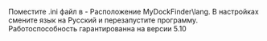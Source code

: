 Поместите .ini файл в - Расположение MyDockFinder\lang.
В настройках смените язык на Русский и перезапустите программу.
Работоспособность гарантированна на версии 5.10
